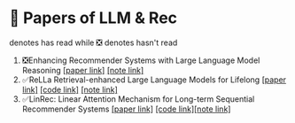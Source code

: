 # 🤗 Papers of LLM & Rec
 denotes has read while ❎ denotes hasn't read  

1. ❎Enhancing Recommender Systems with Large Language Model Reasoning 
[[paper link]](https://arxiv.org/abs/2308.10835) 
[[note link]](/Enhancing%20Recommender%20Systems%20with%20Large%20Language%20Model%20Reasoning/note.md)
2. ✅ReLLa Retrieval-enhanced Large Language Models for Lifelong
[[paper link]](https://arxiv.org/abs/2308.11131) [[code link]](https://github.com/LaVieEnRose365/ReLLa)
[[note link]](/ReLLa%20Retrieval-enhanced%20Large%20Language%20Models%20for%20Lifelong//note.md)
3. ✅LinRec: Linear Attention Mechanism for Long-term Sequential
 Recommender Systems [[paper link]](https://dl.acm.org/doi/10.1145/3539618.3591717) [[code link]](https://github.com/Applied-Machine-Learning-Lab/LinRec)[[note link]](./Linrec/Linrec_note.pdf)